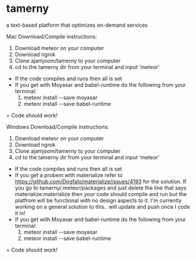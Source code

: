 # tamerny
a text-based platform that optimizes on-demand services

Mac Download/Compile instructions:
1. Download meteor on your computer
2. Download ngrok
3. Clone ajamjoom/tamerny to your computer
4. cd to the tamerny dir from your terminal and input 'meteor'
  - If the code compiles and runs then all is set
  - If you get with Moyasar and babel-runtime do the following from your terminal:
    1. meteor install --save moyasar
    2. meteor install --save babel-runtime

= Code should work!

Windows Download/Compile instructions:
1. Download meteor on your computer
2. Download ngrok
3. Clone ajamjoom/tamerny to your computer
4. cd to the tamerny dir from your terminal and input 'meteor'
  - If the code compiles and runs then all is set
  - If you get a probem with materialize refer to https://github.com/Dogfalo/materialize/issues/4193 for the solution. If you go to tamerny/.meteor/packages and just delete the line that says materialize:materialize then your code should compile and run but the platfrom will be functional with no design aspects to it. I'm currently working on a general solution to this.. will update and push once I code it in! 
  - If you get with Moyasar and babel-runtime do the following from your terminal:
    1. meteor install --save moyasar
    2. meteor install --save babel-runtime

= Code should work!






